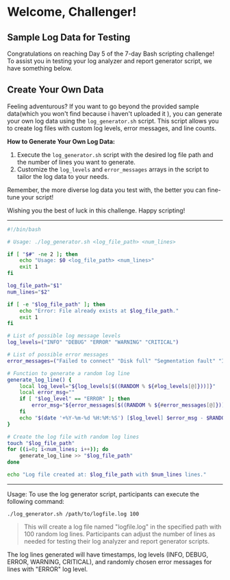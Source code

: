 # Welcome, Challenger!

## Sample Log Data for Testing

Congratulations on reaching Day 5 of the 7-day Bash scripting challenge! To assist you in testing your log analyzer and report generator script, we have something below.

## Create Your Own Data

Feeling adventurous? If you want to go beyond the provided sample data(which you won't find because i haven't uploaded it ), you can generate your own log data using the `log_generator.sh` script. This script allows you to create log files with custom log levels, error messages, and line counts.

**How to Generate Your Own Log Data:**

1. Execute the `log_generator.sh` script with the desired log file path and the number of lines you want to generate.
2. Customize the `log_levels` and `error_messages` arrays in the script to tailor the log data to your needs.

Remember, the more diverse log data you test with, the better you can fine-tune your script!

Wishing you the best of luck in this challenge. Happy scripting!

---

```Bash
#!/bin/bash

# Usage: ./log_generator.sh <log_file_path> <num_lines>

if [ "$#" -ne 2 ]; then
    echo "Usage: $0 <log_file_path> <num_lines>"
    exit 1
fi

log_file_path="$1"
num_lines="$2"

if [ -e "$log_file_path" ]; then
    echo "Error: File already exists at $log_file_path."
    exit 1
fi

# List of possible log message levels
log_levels=("INFO" "DEBUG" "ERROR" "WARNING" "CRITICAL")

# List of possible error messages
error_messages=("Failed to connect" "Disk full" "Segmentation fault" "Invalid input" "Out of memory")

# Function to generate a random log line
generate_log_line() {
    local log_level="${log_levels[$((RANDOM % ${#log_levels[@]}))]}"
    local error_msg=""
    if [ "$log_level" == "ERROR" ]; then
        error_msg="${error_messages[$((RANDOM % ${#error_messages[@]}))]}"
    fi
    echo "$(date '+%Y-%m-%d %H:%M:%S') [$log_level] $error_msg - $RANDOM"
}

# Create the log file with random log lines
touch "$log_file_path"
for ((i=0; i<num_lines; i++)); do
    generate_log_line >> "$log_file_path"
done

echo "Log file created at: $log_file_path with $num_lines lines."

```

---

Usage:
To use the log generator script, participants can execute the following command:

```
./log_generator.sh /path/to/logfile.log 100
```

> This will create a log file named "logfile.log" in the specified path with 100 random log lines. Participants can adjust the number of lines as needed for testing their log analyzer and report generator scripts.

The log lines generated will have timestamps, log levels (INFO, DEBUG, ERROR, WARNING, CRITICAL), and randomly chosen error messages for lines with "ERROR" log level.
